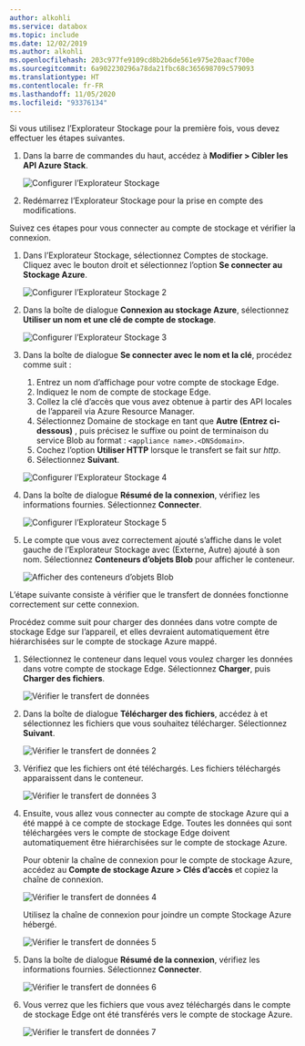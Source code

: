 ```yaml
---
author: alkohli
ms.service: databox
ms.topic: include
ms.date: 12/02/2019
ms.author: alkohli
ms.openlocfilehash: 203c977fe9109cd8b2b6de561e975e20aacf700e
ms.sourcegitcommit: 6a902230296a78da21fbc68c365698709c579093
ms.translationtype: HT
ms.contentlocale: fr-FR
ms.lasthandoff: 11/05/2020
ms.locfileid: "93376134"
---
```

Si vous utilisez l’Explorateur Stockage pour la première fois, vous devez effectuer les étapes suivantes.

1. Dans la barre de commandes du haut, accédez à **Modifier > Cibler les API Azure Stack**.

    ![Configurer l’Explorateur Stockage](media/azure-stack-edge-gateway-verify-connection-storage-explorer/connect-with-storage-explorer-1.png)

2. Redémarrez l’Explorateur Stockage pour la prise en compte des modifications.


Suivez ces étapes pour vous connecter au compte de stockage et vérifier la connexion.

1. Dans l’Explorateur Stockage, sélectionnez Comptes de stockage. Cliquez avec le bouton droit et sélectionnez l’option **Se connecter au Stockage Azure**. 

    ![Configurer l’Explorateur Stockage 2](media/azure-stack-edge-gateway-verify-connection-storage-explorer/connect-with-storage-explorer-2.png)

2. Dans la boîte de dialogue **Connexion au stockage Azure**, sélectionnez **Utiliser un nom et une clé de compte de stockage**.

    ![Configurer l’Explorateur Stockage 3](media/azure-stack-edge-gateway-verify-connection-storage-explorer/connect-with-storage-explorer-3.png)

2. Dans la boîte de dialogue **Se connecter avec le nom et la clé**, procédez comme suit :

    1. Entrez un nom d’affichage pour votre compte de stockage Edge. 
    2. Indiquez le nom de compte de stockage Edge.
    3. Collez la clé d’accès que vous avez obtenue à partir des API locales de l’appareil via Azure Resource Manager.
    4. Sélectionnez Domaine de stockage en tant que **Autre (Entrez ci-dessous)** , puis précisez le suffixe ou point de terminaison du service Blob au format : `<appliance name>.<DNSdomain>`. 
    5. Cochez l’option **Utiliser HTTP** lorsque le transfert se fait sur *http*. 
    6. Sélectionnez **Suivant**.

    ![Configurer l’Explorateur Stockage 4](media/azure-stack-edge-gateway-verify-connection-storage-explorer/connect-with-storage-explorer-4.png)    

3. Dans la boîte de dialogue **Résumé de la connexion**, vérifiez les informations fournies. Sélectionnez **Connecter**.

    ![Configurer l’Explorateur Stockage 5](media/azure-stack-edge-gateway-verify-connection-storage-explorer/connect-with-storage-explorer-5.png)

4. Le compte que vous avez correctement ajouté s’affiche dans le volet gauche de l’Explorateur Stockage avec (Externe, Autre) ajouté à son nom. Sélectionnez **Conteneurs d’objets Blob** pour afficher le conteneur.

    ![Afficher des conteneurs d’objets Blob](media/azure-stack-edge-gateway-verify-connection-storage-explorer/connect-with-storage-explorer-6.png)

L’étape suivante consiste à vérifier que le transfert de données fonctionne correctement sur cette connexion.

Procédez comme suit pour charger des données dans votre compte de stockage Edge sur l’appareil, et elles devraient automatiquement être hiérarchisées sur le compte de stockage Azure mappé.

1. Sélectionnez le conteneur dans lequel vous voulez charger les données dans votre compte de stockage Edge. Sélectionnez **Charger**, puis **Charger des fichiers**.

    ![Vérifier le transfert de données](media/azure-stack-edge-gateway-verify-connection-storage-explorer/verify-data-transfer-1.png)

2. Dans la boîte de dialogue **Télécharger des fichiers**, accédez à et sélectionnez les fichiers que vous souhaitez télécharger. Sélectionnez **Suivant**.

    ![Vérifier le transfert de données 2](media/azure-stack-edge-gateway-verify-connection-storage-explorer/verify-data-transfer-2.png)

3. Vérifiez que les fichiers ont été téléchargés. Les fichiers téléchargés apparaissent dans le conteneur.

    ![Vérifier le transfert de données 3](media/azure-stack-edge-gateway-verify-connection-storage-explorer/verify-data-transfer-3.png)

4. Ensuite, vous allez vous connecter au compte de stockage Azure qui a été mappé à ce compte de stockage Edge. Toutes les données qui sont téléchargées vers le compte de stockage Edge doivent automatiquement être hiérarchisées sur le compte de stockage Azure. 
    
    Pour obtenir la chaîne de connexion pour le compte de stockage Azure, accédez au **Compte de stockage Azure > Clés d’accès** et copiez la chaîne de connexion.

    ![Vérifier le transfert de données 4](media/azure-stack-edge-gateway-verify-connection-storage-explorer/verify-data-transfer-5.png)

    Utilisez la chaîne de connexion pour joindre un compte Stockage Azure hébergé.  

    ![Vérifier le transfert de données 5](media/azure-stack-edge-gateway-verify-connection-storage-explorer/verify-data-transfer-4.png)


5. Dans la boîte de dialogue **Résumé de la connexion**, vérifiez les informations fournies. Sélectionnez **Connecter**.

    ![Vérifier le transfert de données 6](media/azure-stack-edge-gateway-verify-connection-storage-explorer/verify-data-transfer-6.png)

6. Vous verrez que les fichiers que vous avez téléchargés dans le compte de stockage Edge ont été transférés vers le compte de stockage Azure.

    ![Vérifier le transfert de données 7](media/azure-stack-edge-gateway-verify-connection-storage-explorer/verify-data-transfer-7.png)
